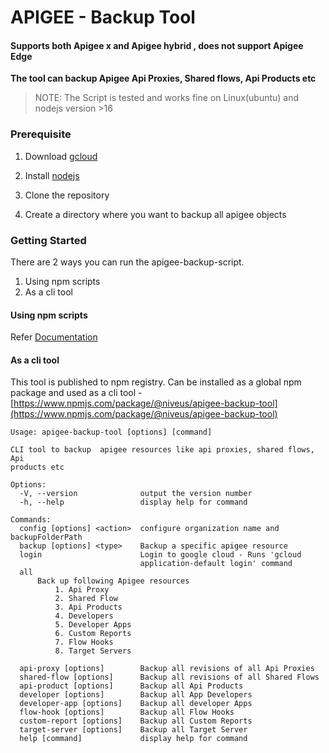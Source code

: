 # APIGEE - Backup Tool

#### Supports both Apigee x and Apigee hybrid , does not support Apigee Edge

**The tool can backup Apigee Api Proxies, Shared flows, Api Products etc**

> NOTE: The Script is tested and works fine on Linux(ubuntu) and nodejs version >16

### Prerequisite

1. Download [gcloud](https://cloud.google.com/sdk/docs/install)

2. Install [nodejs](https://nodejs.org/)
3. Clone the repository

4. Create a directory where you want to backup all apigee objects

### Getting Started

There are 2 ways you can run the apigee-backup-script.

1. Using npm scripts
2. As a cli tool

#### Using npm scripts

Refer [Documentation](https://niveussolutions.github.io/apigee-x-backup-tool/)

#### As a cli tool

This tool is published to npm registry. Can be installed as a global npm package and used as a cli tool - [https://www.npmjs.com/package/@niveus/apigee-backup-tool](https://www.npmjs.com/package/@niveus/apigee-backup-tool)

```
Usage: apigee-backup-tool [options] [command]

CLI tool to backup  apigee resources like api proxies, shared flows, Api
products etc

Options:
  -V, --version              output the version number
  -h, --help                 display help for command

Commands:
  config [options] <action>  configure organization name and backupFolderPath
  backup [options] <type>    Backup a specific apigee resource
  login                      Login to google cloud - Runs 'gcloud
                             application-default login' command
  all
      Back up following Apigee resources
          1. Api Proxy
          2. Shared Flow
          3. Api Products
          4. Developers
          5. Developer Apps
          6. Custom Reports
          7. Flow Hooks
          8. Target Servers

  api-proxy [options]        Backup all revisions of all Api Proxies
  shared-flow [options]      Backup all revisions of all Shared Flows
  api-product [options]      Backup all Api Products
  developer [options]        Backup all App Developers
  developer-app [options]    Backup all developer Apps
  flow-hook [options]        Backup all Flow Hooks
  custom-report [options]    Backup all Custom Reports
  target-server [options]    Backup all Target Server
  help [command]             display help for command



```
